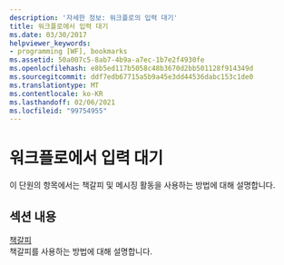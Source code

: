 ```yaml
---
description: '자세한 정보: 워크플로의 입력 대기'
title: 워크플로에서 입력 대기
ms.date: 03/30/2017
helpviewer_keywords:
- programming [WF], bookmarks
ms.assetid: 50a007c5-8ab7-4b9a-a7ec-1b7e2f4930fe
ms.openlocfilehash: e8b5ed117b5058c48b3670d2bb501128f914349d
ms.sourcegitcommit: ddf7edb67715a5b9a45e3dd44536dabc153c1de0
ms.translationtype: MT
ms.contentlocale: ko-KR
ms.lasthandoff: 02/06/2021
ms.locfileid: "99754955"
---
```

# <a name="waiting-for-input-in-a-workflow"></a>워크플로에서 입력 대기

이 단원의 항목에서는 책갈피 및 메시징 활동을 사용하는 방법에 대해 설명합니다.  
  
## <a name="in-this-section"></a>섹션 내용  

 [책갈피](bookmarks.md)  
 책갈피를 사용하는 방법에 대해 설명합니다.
